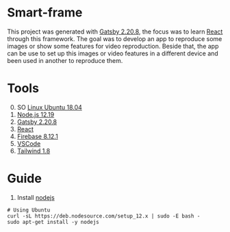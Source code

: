 # Smart-frame

This project was generated with [Gatsby 2.20.8](https://www.gatsbyjs.org/docs/), the focus was to learn [React](https://reactjs.org/docs/getting-started.html) through this framework. The goal was to develop an app to reproduce some images or show some features for video reproduction. Beside that, the app can be use to set up this images or video features in a different device and been used in another to reproduce them. 

# Tools

0. SO [Linux Ubuntu 18.04](https://ubuntu.com/)
1. [Node.js 12.19](https://nodejs.org/en/)
2. [Gatsby 2.20.8](https://www.gatsbyjs.org/docs/)
3. [React](https://reactjs.org/)
4. [Firebase 8.12.1](https://firebase.google.com/docs/cli#install-cli-mac-linux)
5. [VSCode](https://code.visualstudio.com/download)
6. [Tailwind 1.8](https://tailwindcss.com/docs/installation)

# Guide

1. Install [nodejs](https://github.com/nodesource/distributions)

```
# Using Ubuntu
curl -sL https://deb.nodesource.com/setup_12.x | sudo -E bash -
sudo apt-get install -y nodejs

```
